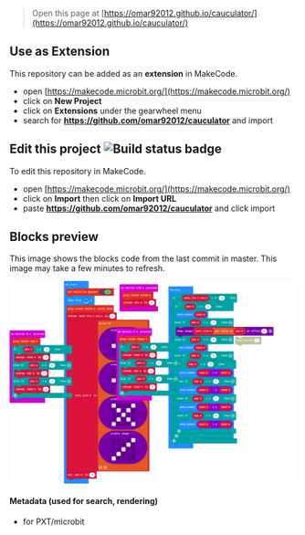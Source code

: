 
> Open this page at [https://omar92012.github.io/cauculator/](https://omar92012.github.io/cauculator/)

## Use as Extension

This repository can be added as an **extension** in MakeCode.

* open [https://makecode.microbit.org/](https://makecode.microbit.org/)
* click on **New Project**
* click on **Extensions** under the gearwheel menu
* search for **https://github.com/omar92012/cauculator** and import

## Edit this project ![Build status badge](https://github.com/omar92012/cauculator/workflows/MakeCode/badge.svg)

To edit this repository in MakeCode.

* open [https://makecode.microbit.org/](https://makecode.microbit.org/)
* click on **Import** then click on **Import URL**
* paste **https://github.com/omar92012/cauculator** and click import

## Blocks preview

This image shows the blocks code from the last commit in master.
This image may take a few minutes to refresh.

![A rendered view of the blocks](https://github.com/omar92012/cauculator/raw/master/.github/makecode/blocks.png)

#### Metadata (used for search, rendering)

* for PXT/microbit
<script src="https://makecode.com/gh-pages-embed.js"></script><script>makeCodeRender("{{ site.makecode.home_url }}", "{{ site.github.owner_name }}/{{ site.github.repository_name }}");</script>

